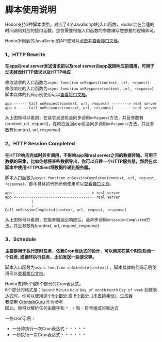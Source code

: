 # 脚本使用说明

Hodor支持3种脚本类型，对应了4个JavaScript的入口函数，Hodor会在合适的时间调用对应的接口函数，您仅需要根据入口函数的参数编写您想要的逻辑即可。  

Hodor所用到的JavaScript的API您可以[点击并查看接口文档](hhttps://ximlu.github.io/global.html#onRequest)。

### 1、HTTP Rewrite  
**在app向real server发送请求前以及real server向app返回响应前调用，可用于动态修改HTTP请求以及HTTP响应**

修改请求的入口函数为`async function onRequest(context, url, request)`  
修改响应的入口函数为`async function onResponse(context, url, response)`  
脚本具体的代码示例使用可以[查看接口文档](hhttps://ximlu.github.io/global.html#onRequest)。  

	app ------ Call onRequest(context, url, request) --------> real server
	app <----- Call onResponse(context, url, response) ------- real server

从上图你可以看到，在请求发送前会同步调用`onRequest`方法，并且参数有(context, url, request)，在响应返回app前会同步调用`onResponse`方法，并且参数有(context, url, response)  


### 2、HTTP Session Completed  

**在HTTP响应完成时异步调用，不影响app和real server之间的数据传输。可用于数据的采集，比如你想将某些数据导出，你可以自建一个HTTP服务器，然后在此脚本中使用HTTPClient将数据传递到服务器。**  

脚本入口函数为`async function onSessionCompleted(context, url, request, response)`，脚本具体的代码示例使用可以[查看接口文档](https://ximlu.github.io/global.html#onSessionCompleted)。

	app ------------------------------------> real server
	app <------------------------------------ real server
				| 
				⇣
	Call onSessionCompleted(context, url, request, response)

从上图你可以看到，在服务器返回响应后，会异步调用`onSessionCompleted`方法，并且参数有(context, url, request, response)

### 3、Schedule

**主要是用于执行定时任务，依赖Cron表达式的设计，可以用来在某个时刻启动一个任务, 或循环执行任务，比如发送一些请求等。**  

脚本入口函数为`async function onSchedule(context)` ，脚本具体的代码示例使用可以[查看接口文档](https://ximlu.github.io/global.html#onSchedule)。

Hodor支持5个或6个部分的Cron表达式。  
6个部分的格式是：```Second``` ```Minute``` ```Hour``` ```Day of month``` ```Month``` ```Day of week```
创建表达式时，你可以使用这个[5个部分](https://crontab.guru) 或 [6个部分（不支持年份）](https://www.freeformatter.com/cron-expression-generator-quartz.html) 生成器  
我使用 [CrontabGuru](https://crontab.guru/) 作为参考  
因此，你可以解析任何由数字和 `*` `,` `/` 和 `-` 符号组成的表达式   

一些cron示例：  

- 一分钟执行一次Cron表达式  `* * * * *`  
- 一秒执行一次Cron表达式  `* * * * * *`